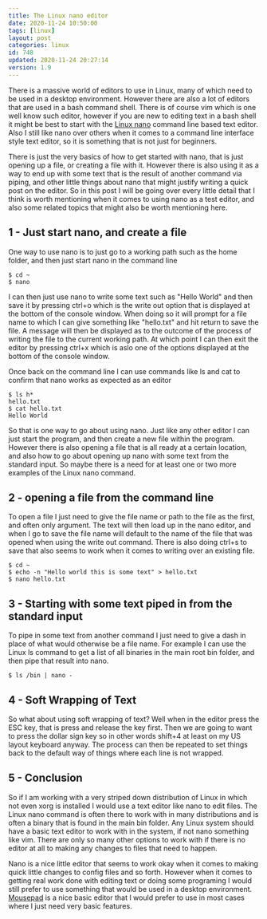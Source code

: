 ```yaml
---
title: The Linux nano editor
date: 2020-11-24 10:50:00
tags: [linux]
layout: post
categories: linux
id: 748
updated: 2020-11-24 20:27:14
version: 1.9
---
```


There is a massive world of editors to use in Linux, many of which need to be used in a desktop environment. However there are also a lot of editors that are used in a bash command shell. There is of course vim which is one well know such editor, however if you are new to editing text in a bash shell it might be best to start with the [Linux nano](https://linuxcommand.org/lc3_man_pages/nano1.html) command line based text editor. Also I still like nano over others when it comes to a command line interface style text editor, so it is something that is not just for beginners.

There is just the very basics of how to get started with nano, that is just opening up a file, or creating a file with it. However there is also using it as a way to end up with some text that is the result of another command via piping, and other little things about nano that might justify writing a quick post on the editor. So in this post I will be going over every little detail that I think is worth mentioning when it comes to using nano as a test editor, and also some related topics that might also be worth mentioning here.

<!-- more -->

## 1 - Just start nano, and create a file

One way to use nano is to just go to a working path such as the home folder, and then just start nano in the command line

```
$ cd ~
$ nano
```

I can then just use nano to write some text such as "Hello World" and then save it by pressing ctrl+o which is the write out option that is displayed at the bottom of the console window. When doing so it will prompt for a file name to which I can give something like "hello.txt" and hit return to save the file. A message will then be displayed as to the outcome of the process of writing the file to the current working path. At which point I can then exit the editor by pressing ctrl+x which is aslo one of the options displayed at the bottom of the console window.

Once back on the command line I can use commands like ls and cat to confirm that nano works as expected as an editor

```
$ ls h*
hello.txt
$ cat hello.txt
Hello World
```

So that is one way to go about using nano. Just like any other editor I can just start the program, and then create a new file within the program. However there is also opening a file that is all ready at a certain location, and also how to go about opening up nano with some text from the standard input. So maybe there is a need for at least one or two more examples of the Linux nano command.

## 2 - opening a file from the command line

To open a file I just need to give the file name or path to the file as the first, and often only argument. The text will then load up in the nano editor, and when I go to save the file name will default to the name of the file that was opened when using the write out command. There is also doing ctrl+s to save that also seems to work when it comes to writing over an existing file.

```
$ cd ~
$ echo -n "Hello world this is some text" > hello.txt
$ nano hello.txt
```

## 3 - Starting with some text piped in from the standard input

To pipe in some text from another command I just need to give a dash in place of what would otherwise be a file name. For example I can use the Linux ls command to get a list of all binaries in the main root bin folder, and then pipe that result into nano.

```
$ ls /bin | nano -
```

## 4 - Soft Wrapping of Text

So what about using soft wrapping of text? Well when in the editor press the ESC key, that is press and release the key first. Then we are going to want to press the dollar sign key so in other words shift+4 at least on my US layout keyboard anyway. The process can then be repeated to set things back to the default way of things where each line is not wrapped.

## 5 - Conclusion

So if I am working with a very striped down distribution of Linux in which not even xorg is installed I would use a text editor like nano to edit files. The Linux nano command is often there to work with in many distributions and is often a binary that is found in the main bin folder. Any Linux system should have a basic text editor to work with in the system, if not nano something like vim. There are only so many other options to work with if there is no editor at all to making any changes to files that need to happen.

Nano is a nice little editor that seems to work okay when it comes to making quick little changes to config files and so forth. However when it comes to getting real work done with editing text or doing some programing I would still prefer to use something that would be used in a desktop environment. [Mousepad](https://www.commandlinux.com/man-page/man1/mousepad.1.html) is a nice basic editor that I would prefer to use in most cases where I just need very basic features.